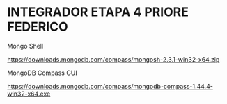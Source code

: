 # INTEGRADOR ETAPA 4 PRIORE FEDERICO

Mongo Shell

https://downloads.mongodb.com/compass/mongosh-2.3.1-win32-x64.zip

MongoDB Compass GUI

https://downloads.mongodb.com/compass/mongodb-compass-1.44.4-win32-x64.exe

